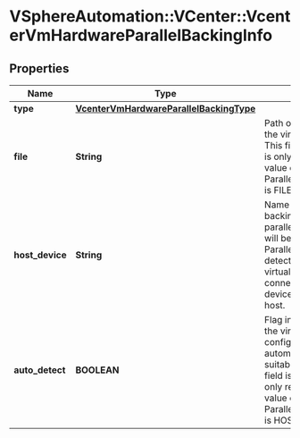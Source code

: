 # VSphereAutomation::VCenter::VcenterVmHardwareParallelBackingInfo

## Properties
Name | Type | Description | Notes
------------ | ------------- | ------------- | -------------
**type** | [**VcenterVmHardwareParallelBackingType**](VcenterVmHardwareParallelBackingType.md) |  | 
**file** | **String** | Path of the file backing the virtual parallel port. This field is optional and it is only relevant when the value of Parallel.BackingInfo.type is FILE. | [optional] 
**host_device** | **String** | Name of the device backing the virtual parallel port.    This field will be unset if Parallel.BackingInfo.auto-detect is true and the virtual parallel port is not connected or no suitable device is available on the host. | [optional] 
**auto_detect** | **BOOLEAN** | Flag indicating whether the virtual parallel port is configured to automatically detect a suitable host device. This field is optional and it is only relevant when the value of Parallel.BackingInfo.type is HOST_DEVICE. | [optional] 


